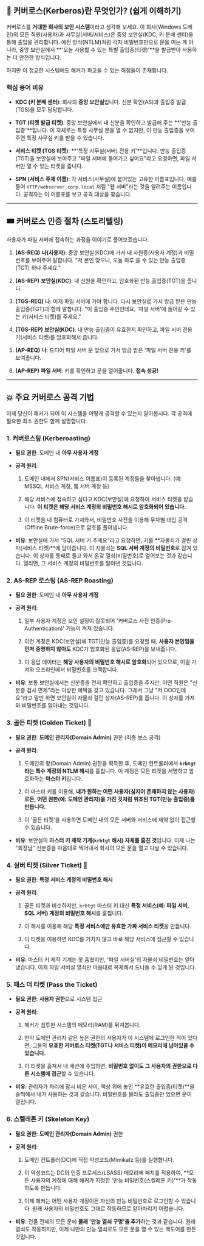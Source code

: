 
## 🏢 커버로스(Kerberos)란 무엇인가? (쉽게 이해하기)

커버로스를 **거대한 회사의 보안 시스템**이라고 생각해 보세요. 이 회사(Windows 도메인)의 모든 직원(사용자)과 사무실(서버/서비스)은 중앙 보안실(KDC, 키 분배 센터)을 통해 출입을 관리합니다. 예전 방식(NTLM)처럼 각자 비밀번호만으로 문을 여는 게 아니라, 중앙 보안실에서 **'오늘 사용할 수 있는 특별 출입증(티켓)'**을 발급받아 사용하는 더 안전한 방식입니다.

하지만 이 정교한 시스템에도 해커가 파고들 수 있는 허점들이 존재합니다.

### **핵심 용어 비유**

- **KDC (키 분배 센터)**: 회사의 **중앙 보안실**입니다. 신분 확인(AS)과 출입증 발급(TGS)을 모두 담당합니다.
    
- **TGT (티켓 발급 티켓)**: 중앙 보안실에서 내 신분을 확인하고 발급해 주는 **'만능 출입증'**입니다. 이 자체로는 특정 사무실 문을 열 수 없지만, 이 만능 출입증을 보여주면 특정 사무실 키를 받을 수 있습니다.
    
- **서비스 티켓 (TGS 티켓)**: **'특정 사무실(서버) 전용 키'**입니다. 만능 출입증(TGT)을 보안실에 보여주고 "파일 서버에 들어가고 싶어요"라고 요청하면, 파일 서버만 열 수 있는 티켓을 줍니다.
    
- **SPN (서비스 주체 이름)**: 각 서비스(사무실)에 붙어있는 고유한 이름표입니다. 예를 들어 `HTTP/webserver.corp.local` 처럼 "웹 서버"라는 것을 알려주는 이름입니다. 공격자는 이 이름표를 보고 공격 대상을 찾습니다.
    

---

## 🎟️ 커버로스 인증 절차 (스토리텔링)

사용자가 파일 서버에 접속하는 과정을 이야기로 풀어보겠습니다.

1. **(AS-REQ)** **나(사용자)**: 중앙 보안실(KDC)에 가서 내 사원증(사용자 계정)과 비밀번호를 보여주며 말합니다. "저 본인 맞으니, 오늘 하루 쓸 수 있는 만능 출입증(TGT) 하나 주세요."
    
2. **(AS-REP)** **보안실(KDC)**: 내 신원을 확인하고, 암호화된 만능 출입증(TGT)을 줍니다.
    
3. **(TGS-REQ)** **나**: 이제 파일 서버에 가야 합니다. 다시 보안실로 가서 방금 받은 만능 출입증(TGT)과 함께 말합니다. "이 출입증 주인인데요, '파일 서버'에 들어갈 수 있는 키(서비스 티켓)를 주세요."
    
4. **(TGS-REP)** **보안실(KDC)**: 내 만능 출입증이 유효한지 확인하고, 파일 서버 전용 키(서비스 티켓)를 암호화해서 줍니다.
    
5. **(AP-REQ)** **나**: 드디어 파일 서버 문 앞으로 가서 방금 받은 '파일 서버 전용 키'를 보여줍니다.
    
6. **(AP-REP)** **파일 서버**: 키를 확인하고 문을 열어줍니다. **접속 성공!**
    

---

## 💥 주요 커버로스 공격 기법

이제 당신이 해커가 되어 이 시스템을 어떻게 공격할 수 있는지 알아봅시다. 각 공격에 필요한 최소 권한도 함께 설명합니다.

### **1. 커버로스팅 (Kerberoasting)**

- **필요 권한**: 도메인 내 **아무 사용자 계정**
    
- **공격 원리**:
    
    1. 도메인 내에서 SPN(서비스 이름표)이 등록된 계정들을 찾아냅니다. (예: MSSQL 서비스 계정, 웹 서버 계정 등)
        
    2. 해당 서비스에 접속하고 싶다고 KDC(보안실)에 요청하여 서비스 티켓을 받습니다. **이 티켓은 해당 서비스 계정의 비밀번호 해시로 암호화되어 있습니다.**
        
    3. 이 티켓을 내 컴퓨터로 가져와서, 비밀번호 사전을 이용해 무차별 대입 공격(Offline Brute-force)으로 암호를 풀어냅니다.
        
- **비유**: 보안실에 가서 "SQL 서버 키 주세요"라고 요청하면, 키를 **자물쇠가 걸린 상자(서비스 티켓)**에 담아줍니다. 이 자물쇠는 **SQL 서버 계정의 비밀번호**로 잠겨 있습니다. 이 상자를 통째로 들고 와서 온갖 열쇠(비밀번호)로 열어보는 것과 같습니다. 열리면, 그 서비스 계정의 비밀번호를 알아낸 것입니다.
    

### **2. AS-REP 로스팅 (AS-REP Roasting)**

- **필요 권한**: 도메인 내 **아무 사용자 계정**
    
- **공격 원리**:
    
    1. 일부 사용자 계정은 보안 설정이 잘못되어 '커버로스 사전 인증(Pre-Authentication)' 기능이 꺼져 있습니다.
        
    2. 이런 계정은 KDC(보안실)에 TGT(만능 출입증)를 요청할 때, **사용자 본인임을 먼저 증명하지 않아도** KDC가 암호화된 응답(AS-REP)을 보내줍니다.
        
    3. 이 응답 데이터는 **해당 사용자의 비밀번호 해시로 암호화**되어 있으므로, 이걸 가져와 오프라인에서 비밀번호를 크랙합니다.
        
- **비유**: 보통 보안실에서는 신분증을 먼저 확인하고 출입증을 주지만, 어떤 직원은 "신분증 검사 면제"라는 이상한 혜택을 갖고 있습니다. 그래서 그냥 "저 OOO인데요"라고 말만 하면 보안실이 자물쇠 걸린 상자(AS-REP)를 줍니다. 이 상자를 가져와 비밀번호를 알아내는 것입니다.
    

### **3. 골든 티켓 (Golden Ticket) 👑**

- **필요 권한**: **도메인 관리자(Domain Admin)** 권한 (최종 보스 공격)
    
- **공격 원리**:
    
    1. 도메인의 왕(Domain Admin) 권한을 획득한 후, 도메인 컨트롤러에서 **`krbtgt`라는 특수 계정의 NTLM 해시**를 훔칩니다. 이 계정은 모든 티켓을 서명하고 암호화하는 **마스터 키**입니다.
        
    2. 이 마스터 키를 이용해, **내가 원하는 어떤 사용자(심지어 존재하지 않는 사용자)로든, 어떤 권한(예: 도메인 관리자)을 가진 것처럼 위조된 TGT(만능 출입증)를 만듭니다.**
        
    3. 이 '골든 티켓'을 사용하면 도메인 내의 모든 서버와 서비스에 제약 없이 접근할 수 있습니다.
        
- **비유**: 보안실의 **마스터 키 제작 기계(`krbtgt` 해시) 자체를 훔친 것**입니다. 이제 나는 "회장님" 신분증을 마음대로 찍어내서 회사의 모든 문을 열고 다닐 수 있습니다.
    

### **4. 실버 티켓 (Silver Ticket) 🥈**

- **필요 권한**: **특정 서비스 계정의 비밀번호 해시**
    
- **공격 원리**:
    
    1. 골든 티켓과 비슷하지만, `krbtgt` 마스터 키 대신 **특정 서비스(예: 파일 서버, SQL 서버) 계정의 비밀번호 해시**를 훔칩니다.
        
    2. 이 해시를 이용해 해당 **특정 서비스에만 유효한 가짜 서비스 티켓**을 만듭니다.
        
    3. 이 티켓을 이용하면 KDC를 거치지 않고 바로 해당 서비스에 접근할 수 있습니다.
        
- **비유**: 마스터 키 제작 기계는 못 훔쳤지만, '파일 서버실'의 자물쇠 비밀번호는 알아냈습니다. 이제 파일 서버실 열쇠만 마음대로 복제해서 드나들 수 있게 된 것입니다.
    

### **5. 패스 더 티켓 (Pass the Ticket)**

- **필요 권한**: **사용자 권한**으로 시스템 접근
    
- **공격 원리**:
    
    1. 해커가 침투한 시스템의 메모리(RAM)를 뒤져봅니다.
        
    2. 만약 도메인 관리자 같은 높은 권한의 사용자가 이 시스템에 로그인한 적이 있다면, 그들의 **유효한 커버로스 티켓(TGT나 서비스 티켓)이 메모리에 남아있을 수 있습니다.**
        
    3. 이 티켓을 훔쳐서 내 세션에 주입하면, **비밀번호 없이도 그 사용자의 권한으로 다른 시스템에 접근**할 수 있습니다.
        
- **비유**: 관리자가 자리에 잠시 비운 사이, 책상 위에 놓인 **유효한 출입증(티켓)**을 슬쩍해서 내가 사용하는 것과 같습니다. 비밀번호를 몰라도 출입증만 있으면 문이 열립니다.
    

### **6. 스켈레톤 키 (Skeleton Key)**

- **필요 권한**: **도메인 관리자(Domain Admin)** 권한
    
- **공격 원리**:
    
    1. 도메인 컨트롤러(DC)에 직접 악성코드(Mimikatz 등)를 실행합니다.
        
    2. 이 악성코드는 DC의 인증 프로세스(LSASS) 메모리에 패치를 적용하여, **모든 사용자의 계정에 대해 해커가 지정한 '만능 비밀번호(스켈레톤 키)'**가 작동하도록 만듭니다.
        
    3. 이제 해커는 어떤 사용자 계정이든 자신의 만능 비밀번호로 로그인할 수 있습니다. 원래 사용자의 비밀번호도 그대로 작동하므로 알아차리기 어렵습니다.
        
- **비유**: 건물 전체의 모든 문에 **몰래 '만능 열쇠 구멍'을 추가**하는 것과 같습니다. 원래 열쇠도 작동하지만, 이제 나만의 만능 열쇠로도 모든 문을 열 수 있는 백도어를 만든 것입니다.